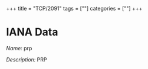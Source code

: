 +++
title = "TCP/2091"
tags = [""]
categories = [""]
+++

# IANA Data

_Name:_ prp

_Description:_ PRP

